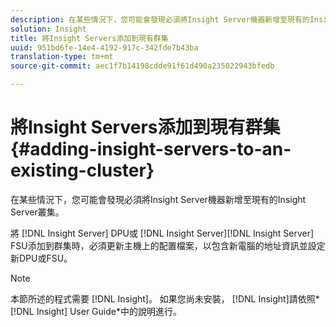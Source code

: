 ```yaml
---
description: 在某些情況下，您可能會發現必須將Insight Server機器新增至現有的Insight Server叢集。
solution: Insight
title: 將Insight Servers添加到現有群集
uuid: 951bd6fe-14e4-4192-917c-342fde7b43ba
translation-type: tm+mt
source-git-commit: aec1f7b14198cdde91f61d490a235022943bfedb

---
```



# 將Insight Servers添加到現有群集{#adding-insight-servers-to-an-existing-cluster}

在某些情況下，您可能會發現必須將Insight Server機器新增至現有的Insight Server叢集。

將 [!DNL Insight Server] DPU或 [!DNL Insight Server][!DNL Insight Server] FSU添加到群集時，必須更新主機上的配置檔案，以包含新電腦的地址資訊並設定新DPU或FSU。

>[!NOTE]
>
>本節所述的程式需要 [!DNL Insight]。 如果您尚未安裝， [!DNL Insight]請依照* [!DNL Insight] User Guide*中的說明進行。

